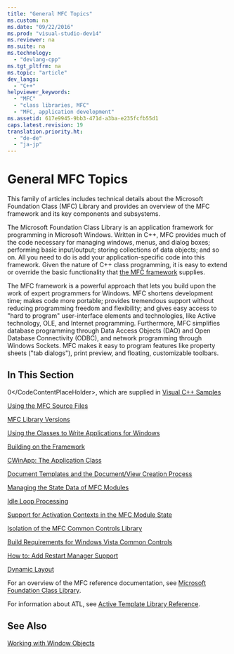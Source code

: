 ```yaml
---
title: "General MFC Topics"
ms.custom: na
ms.date: "09/22/2016"
ms.prod: "visual-studio-dev14"
ms.reviewer: na
ms.suite: na
ms.technology: 
  - "devlang-cpp"
ms.tgt_pltfrm: na
ms.topic: "article"
dev_langs: 
  - "C++"
helpviewer_keywords: 
  - "MFC"
  - "class libraries, MFC"
  - "MFC, application development"
ms.assetid: 617e9945-9bb3-471d-a3ba-e235fcfb55d1
caps.latest.revision: 19
translation.priority.ht: 
  - "de-de"
  - "ja-jp"
---
```

# General MFC Topics
This family of articles includes technical details about the Microsoft Foundation Class (MFC) Library and provides an overview of the MFC framework and its key components and subsystems.  
  
 The Microsoft Foundation Class Library is an application framework for programming in Microsoft Windows. Written in C++, MFC provides much of the code necessary for managing windows, menus, and dialog boxes; performing basic input/output; storing collections of data objects; and so on. All you need to do is add your application-specific code into this framework. Given the nature of C++ class programming, it is easy to extend or override the basic functionality that [the MFC framework](../vs140/framework--mfc-.md) supplies.  
  
 The MFC framework is a powerful approach that lets you build upon the work of expert programmers for Windows. MFC shortens development time; makes code more portable; provides tremendous support without reducing programming freedom and flexibility; and gives easy access to "hard to program" user-interface elements and technologies, like Active technology, OLE, and Internet programming. Furthermore, MFC simplifies database programming through Data Access Objects (DAO) and Open Database Connectivity (ODBC), and network programming through Windows Sockets. MFC makes it easy to program features like property sheets ("tab dialogs"), print preview, and floating, customizable toolbars.  
  
## In This Section  
 <CodeContentPlaceHolder>0\</CodeContentPlaceHolder>, which are supplied in [Visual C++ Samples](../vs140/visual-c---samples.md)  
  
 [Using the MFC Source Files](../vs140/using-the-mfc-source-files.md)  
  
 [MFC Library Versions](../vs140/mfc-library-versions.md)  
  
 [Using the Classes to Write Applications for Windows](../vs140/using-the-classes-to-write-applications-for-windows.md)  
  
 [Building on the Framework](../vs140/building-on-the-framework.md)  
  
 [CWinApp: The Application Class](../vs140/cwinapp--the-application-class.md)  
  
 [Document Templates and the Document/View Creation Process](../vs140/document-templates-and-the-document-view-creation-process.md)  
  
 [Managing the State Data of MFC Modules](../vs140/managing-the-state-data-of-mfc-modules.md)  
  
 [Idle Loop Processing](../vs140/idle-loop-processing.md)  
  
 [Support for Activation Contexts in the MFC Module State](../vs140/support-for-activation-contexts-in-the-mfc-module-state.md)  
  
 [Isolation of the MFC Common Controls Library](../vs140/isolation-of-the-mfc-common-controls-library.md)  
  
 [Build Requirements for Windows Vista Common Controls](../vs140/build-requirements-for-windows-vista-common-controls.md)  
  
 [How to: Add Restart Manager Support](../vs140/how-to--add-restart-manager-support.md)  
  
 [Dynamic Layout](../vs140/dynamic-layout.md)  
  
 For an overview of the MFC reference documentation, see [Microsoft Foundation Class Library](../vs140/mfc-desktop-applications.md).  
  
 For information about ATL, see [Active Template Library Reference](../vs140/atl-class-overview.md).  
  
## See Also  
 [Working with Window Objects](../vs140/working-with-window-objects.md)